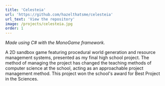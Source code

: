 ```yaml
---
title: 'Celesteia'
url: 'https://github.com/hazelthatsme/celesteia'
url_text: 'View the repository'
image: /projects/celesteia.jpg
order: 1
---
```

_Made using C# with the MonoGame framework._

A 2D sandbox game featuring procedural world generation and resource management systems, presented as my final high school project. The method of managing the project has changed the teaching methods of computer science at the school, acting as an approachable project management method. This project won the school's award for Best Project in the Sciences.